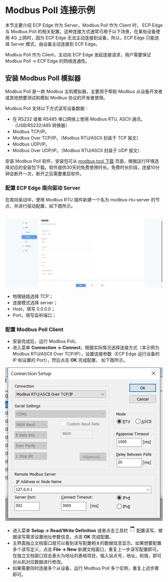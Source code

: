 
# Modbus Poll 连接示例

本节主要介绍 ECP Edge 作为 Server，Modbus Poll 作为 Client 时， ECP Edge 与 Modbus Poll 的相关配置。这种连接方式通常可用于以下场景，在某些设备使用 4G 上网时，因为 ECP Edge 无法主动连接到设备，所以，ECP Edge 只能选择 Server 模式，由设备主动连接到 ECP Edge。

Modbus Poll 作为 Client，主动向 ECP Edge 发起连接请求，用户需要保证 Modbus Poll -> ECP Edge 的网络连通性。

## 安装 Modbus Poll 模拟器

Modbus Poll 是一款 Modbus 主机模拟器，主要用于帮助 Modbus 从设备开发者或其他想要测试和模拟 Modbus 协议的开发者使用。

Modbus Poll 支持以下方式读写设备数据：
* 在 RS232 或者 RS485 串口网络上使用 Modbus RTU, ASCII 通讯。（USB/RS232/485 转换器）
* Modbus TCP/IP。
* Modbus Over TCP/IP。（Modbus RTU/ASCII 封装于 TCP 报文）
* Modbus UDP/IP。
* Modbus Over UDP/IP。（Modbus RTU/ASCII 封装于 UDP 报文）
  

安装 Modbus Poll 软件，安装包可从 [modbus tool 下载](https://www.modbustools.com/download.html) 页面，根据运行环境选择对应的安装包下载。软件提供30天的免费使用时长。免费时长阶段，连接10分钟会断开一次，断开之后需要重启软件。

### 配置 ECP Edge 南向驱动 Server

在南向驱动中，使用 Modbus RTU 插件新建一个名为 modbus-rtu-server 的节点，并进行驱动配置，如下图所示。

![ecp-edge-rtu-server-config](./assets/ecpedge-rtu-server-config.png)

* 物理链路选择 TCP；
* 连接模式选择 server；
* Host，填写 0.0.0.0；
* Port，填写监听端口；

### 配置 Modbus Poll Client

* 安装完成后，运行 Modbus Poll。
* 进入菜单 **Connection -> Connect**，根据实际情况选择连接方式（本示例为 Modbus RTU/ASCII Over TCP/IP），设置连接参数（ECP Edge 运行设备的 IP 和设置的 Port），然后点击 **OK** 完成配置， 如下图所示。

![modbus-poll-rtu-connection-setup](./assets/modbus-poll-rtu-connection-setup.png)

* 进入菜单 **Setup -> Read/Write Definition** 或者点击工具栏 ![Read/Write Definition](./assets/mbpoll-definition-button.png) 配置读写。根据读写需求设置地址参数信息，点击 **OK** 完成配置。
* 主界面独立文档窗口就可以看到读写配置相关的数据信息显示。如果想要配置多个读写定义，点击 **File -> New** 新建文档窗口，重复上一步读写配置即可。在独立文档窗口双击表头为地址的表格项目，输入站点号，地址，和值，即可对从机对应数据进行修改。
* 如果需要同时连接多个从设备，运行 Modbus Poll 多个实例，重复上述步骤即可。